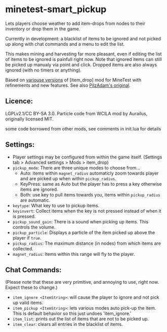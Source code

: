 # minetest-smart_pickup

Lets players choose weather to add item-drops from nodes to their inventory or drop them in the game.

Currently in development:
a blacklist of items to be ignored and not picked up along with chat commands
and a menu to edit the list.

This makes mining and harvesting far more pleasant, even if editing the list of
items to be ignored is painfull right now. Note that ignored items can still be
picked up manualy via point and click. Dropped items are also always ignored
(with no timers or anything).

Based on [variouse versions](https://forum.minetest.net/search.php?keywords=item+drop&terms=all&author=&fid%5B%5D=46&sc=1&sf=titleonly&sr=topics&sk=t&sd=d&st=0&ch=300&t=0&submit=Search)
of [item_drop] mod for MineTest with refinements and new features. See also [PilzAdam's original](https://forum.minetest.net/viewtopic.php?t=2656).

## Licence:
LGPLv2.1/CC BY-SA 3.0. Particle code from WCILA mod by Aurailus, originally licensed MIT.

some code borrowed from other mods, see comments in init.lua for details

## Settings:
* Player settings may be configured from within the game itself.
  (Settings tab > Advanced settings > Mods > item_drop)
* `pickup_mode`: There are three unique modes to choose from...
  * Auto: items within `magnet_radius` automaticly zoom towards player and are picked up when within `pickup_radius`.
  * KeyPress: same as Auto but the player has to press a key otherwise items are ignored.
  * Both: use key to pull items towards you, items within `pickup_radius` are automatic.
* `keytype`: What key to use to pickup items.
* `keyinvert`: Collect items when the key is not pressed instead of when it is pressed.
* `pickup_sound_gain`: There is a sound when picking up items. This controls the volume.
* `pickup_particle`: Displays a particle of the item picked up above the player if `true`.
* `pickup_radius`: The maximum distance (in nodes) from which items are collected.
* `magnet_radius`: Items within this range will fly to the player.

## Chat Commands:
(Please note that these are very primitive, and annoying to use, right now.  Expect these to change.)

* `item_ignore <ItemString>`: will cause the player to ignore and not pick up valid items.
* `item_pickup <ItemString>`: lets various modes auto pick-up the item.
This is default behavior so this just undoes 'item_ignore.'
* `item_list`: prints out the list of items that are not to be picked up.
* `item_clear`: clears all entries in the blacklist of items.

